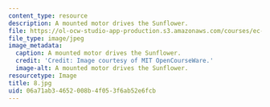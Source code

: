 ```yaml
---
content_type: resource
description: A mounted motor drives the Sunflower.
file: https://ol-ocw-studio-app-production.s3.amazonaws.com/courses/ec-s06-practical-electronics-fall-2004/06a71ab34652008b4f053f6ab52e6fcb_8.jpg
file_type: image/jpeg
image_metadata:
  caption: A mounted motor drives the Sunflower.
  credit: 'Credit: Image courtesy of MIT OpenCourseWare.'
  image-alt: A mounted motor drives the Sunflower.
resourcetype: Image
title: 8.jpg
uid: 06a71ab3-4652-008b-4f05-3f6ab52e6fcb
---
```

